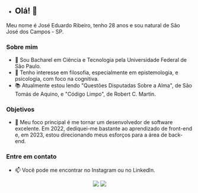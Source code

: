 - ## Olá! 👋

Meu nome é José Eduardo Ribeiro, tenho 28 anos e sou natural de São José dos Campos - SP.

### Sobre mim
- 🌱 Sou Bacharel em Ciência e Tecnologia pela Universidade Federal de São Paulo.
- 👀 Tenho interesse em filosofia, especialmente em epistemologia, e psicologia, com foco na cognitiva.
- 📚 Atualmente estou lendo "Questões Disputadas Sobre a Alma", de São Tomás de Aquino, e "Código Limpo", de Robert C. Martin.

### Objetivos
- 💞️ Meu foco principal é me tornar um desenvolvedor de software excelente. Em 2022, dediquei-me bastante ao aprendizado de front-end e, em 2023, estou direcionando meus esforços para a área de back-end.

### Entre em contato
- 📫 Você pode me encontrar no Instagram ou no LinkedIn.

<div align="center">
  <a href="https://www.instagram.com/eduardojer7/" target="_blank"><img src="https://img.shields.io/badge/-Instagram-%23E4405F?style=for-the-badge&logo=instagram&logoColor=white" target="_blank"></a>
  <a href="https://www.linkedin.com/in/josé-eduardo-ribeiro-498226227/" target="_blank"><img src="https://img.shields.io/badge/-LinkedIn-%230077B5?style=for-the-badge&logo=linkedin&logoColor=white" target="_blank"></a> 
</div>
<!---
ribeirojer/ribeirojer is a ✨ special ✨ repository because its 'README.md' (this file) appears on your GitHub profile.
You can click the Preview link to take a look at your changes.
---&gt;
